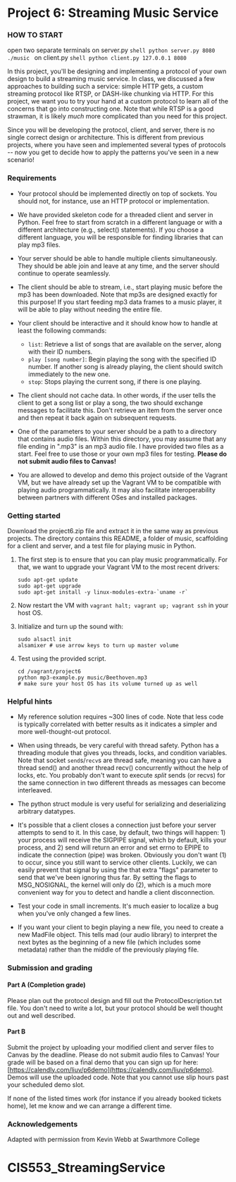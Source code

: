 # Project 6: Streaming Music Service

### HOW TO START
open two separate terminals
on server.py
    ```shell
        python server.py 8080 ./music
    ```
on client.py
    ```shell
        python client.py 127.0.0.1 8080
    ```

In this project, you'll be designing and implementing a protocol of your own design to build a streaming music service.
In class, we discussed a few approaches to building such a service: simple HTTP gets, a custom streaming protocol like RTSP, or DASH-like chunking via HTTP.
For this project, we want you to try your hand at a custom protocol to learn all of the concerns that go into constructing one.
Note that while RTSP is a good strawman, it is likely *much* more complicated than you need for this project.

Since you will be developing the protocol, client, and server, there is no single correct design or architecture.
This is different from previous projects, where you have seen and implemented several types of protocols -- now you get to decide how to apply the patterns you've seen in a new scenario!


### Requirements

* Your protocol should be implemented directly on top of sockets.  You should not, for instance, use an HTTP protocol or implementation.

* We have provided skeleton code for a threaded client and server in Python.  Feel free to start from scratch in a different language or with a different architecture (e.g.,  select() statements).  If you choose a different language, you will be responsible for finding libraries that can play mp3 files.

* Your server should be able to handle multiple clients simultaneously.  They should be able join and leave at any time, and the server should continue to operate seamlessly.

* The client should be able to stream, i.e., start playing music before the mp3 has been downloaded.  Note that mp3s are designed exactly for this purpose!  If you start feeding  mp3 data frames to a music player, it will be able to play without needing the entire file.

* Your client should be interactive and it should know how to handle at least the following commands:
    * `list`: Retrieve a list of songs that are available on the server, along with their ID numbers.
    * `play [song number]`: Begin playing the song with the specified ID number. If another song is already playing, the client should switch immediately to the new one.
    * `stop`: Stops playing the current song, if there is one playing.

* The client should not cache data. In other words, if the user tells the client to get a song list or play a song, the two should exchange messages to facilitate this. Don't retrieve an item from the server once and then repeat it back again on subsequent requests.

* One of the parameters to your server should be a path to a directory that contains audio files. Within this directory, you may assume that any file ending in ".mp3" is an mp3 audio file. I have provided two files as a start.  Feel free to use those or your own mp3 files for testing. **Please do not submit audio files to Canvas!**

* You are allowed to develop and demo this project outside of the Vagrant VM, but we have already set up the Vagrant VM to be compatible with playing audio programmatically.  It may also facilitate interoperability between partners with different OSes and installed packages.


### Getting started

Download the project6.zip file and extract it in the same way as previous projects.  The directory contains this README, a folder of music, scaffolding for a client and server, and a test file for playing music in Python.

1. The first step is to ensure that you can play music programmatically.  For that, we want to upgrade your Vagrant VM to the most recent drivers:

    ```shell
    sudo apt-get update
    sudo apt-get upgrade
    sudo apt-get install -y linux-modules-extra-`uname -r`
    ```

2. Now restart the VM with `vagrant halt; vagrant up; vagrant ssh` in your host OS.

3. Initialize and turn up the sound with:
    ```shell
    sudo alsactl init
    alsamixer # use arrow keys to turn up master volume
    ```

4. Test using the provided script.
    ```shell
    cd /vagrant/project6
    python mp3-example.py music/Beethoven.mp3
    # make sure your host OS has its volume turned up as well
    ```

### Helpful hints

* My reference solution requires ~300 lines of code.  Note that less code is typically correlated with better results as it indicates a simpler and more well-thought-out protocol.

* When using threads, be very careful with thread safety.  Python has a threading module that gives you threads, locks, and condition variables.  Note that socket `send`s/`recv`s are thread safe, meaning you can have a thread send() and another thread recv() concurrently without the help of locks, etc.  You probably don't want to execute *split* sends (or recvs) for the same connection in two different threads as messages can become interleaved.

* The python struct module is very useful for serializing and deserializing arbitrary datatypes.

* It's possible that a client closes a connection just before your server attempts to send to it. In this case, by default, two things will happen: 1) your process will receive the SIGPIPE signal, which by default, kills your process, and 2) send will return an error and set errno to EPIPE to indicate the connection (pipe) was broken. Obviously you don't want (1) to occur, since you still want to service other clients. Luckily, we can easily prevent that signal by using the that extra "flags" parameter to send that we've been ignoring thus far. By setting the flags to MSG_NOSIGNAL, the kernel will only do (2), which is a much more convenient way for you to detect and handle a client disconnection.

* Test your code in small increments. It's much easier to localize a bug when you've only changed a few lines.

* If you want your client to begin playing a new file, you need to create a new MadFile object. This tells mad (our audio library) to interpret the next bytes as the beginning of a new file (which includes some metadata) rather than the middle of the previously playing file.


### Submission and grading

#### Part A (Completion grade)

Please plan out the protocol design and fill out the ProtocolDescription.txt file.  You don't need to write a lot, but your protocol should be well thought out and well described.

#### Part B

Submit the project by uploading your modified client and server files to Canvas by the deadline.  Please do not submit audio files to Canvas!  Your grade will be based on a final demo that you can sign up for here: [https://calendly.com/liuv/p6demo](https://calendly.com/liuv/p6demo).  Demos will use the uploaded code.  Note that you cannot use slip hours past your scheduled demo slot.

If none of the listed times work (for instance if you already booked tickets home), let me know and we can arrange a different time.


### Acknowledgements

Adapted with permission from Kevin Webb at Swarthmore College
# CIS553_StreamingService
